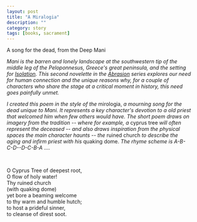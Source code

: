 ```yaml
---
layout: post
title: "A Miralogia"
description: ""
category: story
tags: [books, sacrament]
---
```


A song for the dead, from the Deep Mani

*Mani is the barren and lonely landscape at the southwestern tip of the middle leg of the Peloponnesus, Greece's great peninsula, and the setting for [Isolation](http://www.imby.net/20190811/isolation). This second novelette in the [Abrasion](http://www.imby.net/20170525/abrasion) series explores our need for human connection and the unique reasons why, for a couple of characters who share the stage at a critical moment in history, this need goes painfully unmet.*

*I created this poem in the style of the* mirologia, *a mourning song for the dead unique to Mani. It represents a key character's devotion to a old priest that welcomed him when few others would have. The short poem draws on imagery from the tradition -- where for example, a* cyprus tree *will often represent the deceased -- and also draws inspiration from the physical spaces the main character haunts -- the* ruined church *to describe the aging and infirm priest with his* quaking dome. *The rhyme scheme is A-B-C-D--D-C-B-A* ....

<p>&nbsp;</p>

O Cyprus Tree of deepest root,  
O flow of holy water!  
Thy ruined church  
(with quaking dome)  
yet bore a beaming welcome  
to thy warm and humble hutch;  
to host a prideful sinner,  
to cleanse of direst soot.   
